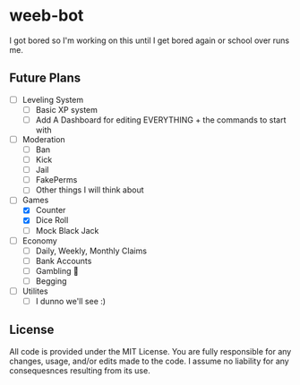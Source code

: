 # weeb-bot
  
I got bored so I'm working on this until I get bored again or school over runs me.

## Future Plans

- [ ] Leveling System
  - [ ] Basic XP system
  - [ ] Add A Dashboard for editing EVERYTHING + the commands to start with
- [ ] Moderation
  - [ ] Ban
  - [ ] Kick
  - [ ] Jail
  - [ ] FakePerms
  - [ ] Other things I will think about
- [ ] Games
  - [x] Counter
  - [x] Dice Roll
  - [ ] Mock Black Jack
- [ ] Economy
  - [ ] Daily, Weekly, Monthly Claims
  - [ ] Bank Accounts
  - [ ] Gambling 🎰
  - [ ] Begging
- [ ] Utilites
  - [ ] I dunno we'll see :)

## License

All code is provided under the MIT License. You are fully responsible for any changes, usage, and/or edits made to the code. I assume no liability for any consequesnces resulting from its use.
